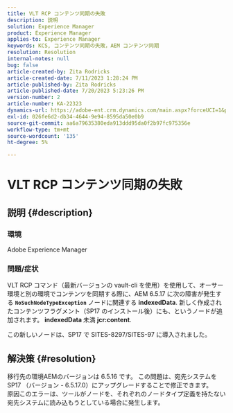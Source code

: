 ```yaml
---
title: VLT RCP コンテンツ同期の失敗
description: 説明
solution: Experience Manager
product: Experience Manager
applies-to: Experience Manager
keywords: KCS, コンテンツ同期の失敗，AEM コンテンツ同期
resolution: Resolution
internal-notes: null
bug: false
article-created-by: Zita Rodricks
article-created-date: 7/11/2023 1:28:24 PM
article-published-by: Zita Rodricks
article-published-date: 7/20/2023 5:23:26 PM
version-number: 2
article-number: KA-22323
dynamics-url: https://adobe-ent.crm.dynamics.com/main.aspx?forceUCI=1&pagetype=entityrecord&etn=knowledgearticle&id=126207cc-ee1f-ee11-9cbe-6045bd006239
exl-id: 026fe6d2-db34-4644-9e94-8595da50e0b9
source-git-commit: aa6a79635380eda913ddd95da0f2b97fc975356e
workflow-type: tm+mt
source-wordcount: '135'
ht-degree: 5%

---
```


# VLT RCP コンテンツ同期の失敗

## 説明 {#description}


### 環境

Adobe Experience Manager

### 問題/症状

VLT RCP コマンド（最新バージョンの vault-cli を使用）を使用して、オーサー環境と別の環境でコンテンツを同期する際に、AEM 6.5.17 に次の障害が発生する <b>`NoSuchNodeTypeException`</b> ノードに関連する <b>indexedData</b>. 新しく作成されたコンテンツフラグメント（SP17 のインストール後）にも、というノードが追加されます。<b> indexedData </b>未満 <b>jcr:content</b>.

この新しいノードは、SP17 で SITES-8297/SITES-97 に導入されました。


## 解決策 {#resolution}


移行先の環境AEMのバージョンは 6.5.16 です。 この問題は、宛先システムを SP17 （バージョン - 6.5.17.0）にアップグレードすることで修正できます。
<br>原因このエラーは、ツールがノードを、それぞれのノードタイプ定義を持たない宛先システムに読み込もうとしている場合に発生します。
